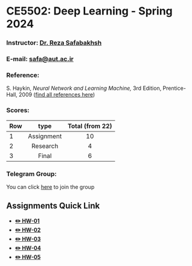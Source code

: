 # CE5502: Deep Learning - Spring 2024

### Instructor: [Dr. Reza Safabakhsh](https://scholar.google.com/citations?user=zFsdqo8AAAAJ&hl=en)
### E-mail: [safa@aut.ac.ir](mailto:safa@aut.ac.ir)

### Reference:
 S. Haykin, *Neural Network and Learning Machine,* 3rd Edition, Prentice-Hall, 2009 ([find all references here](https://github.com/M-Sc-AUT/M.Sc-Computer-Architecture/tree/main/Deep%20Learning/Reference))


 ### Scores:
| Row | type | Total (from 22) |
| --- | :-:  | :-: |
| 1 | Assignment | 10 |
| 2 | Research | 4 |
| 3 | Final | 6 |

### Telegram Group:
You can click  [here](https://t.me/+3NGHZ4OkLoI5YjEx) to join the group

## Assignments Quick Link

* [**:pencil2: HW-01**](https://github.com/rezaAdinepour/Deep-Learning-Homework/tree/main/HWs/HW1)
* [**:pencil2: HW-02**](https://github.com/rezaAdinepour/Deep-Learning-Homework/tree/main/HWs/HW2)
* [**:pencil2: HW-03**](https://github.com/rezaAdinepour/Deep-Learning-Homework/tree/main/HWs/HW3)
* [**:pencil2: HW-04**](https://github.com/rezaAdinepour/Deep-Learning-Homework/tree/main/HWs/HW4)
* [**:pencil2: HW-05**](https://github.com/rezaAdinepour/Deep-Learning-Homework/tree/main/HWs/HW5)
